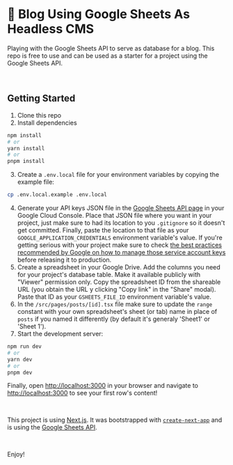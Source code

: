 # 📑 Blog Using Google Sheets As Headless CMS

Playing with the Google Sheets API to serve as database for a blog.
This repo is free to use and can be used as a starter for a project using the Google Sheets API.

<br />

## Getting Started
1. Clone this repo
2. Install dependencies
  ```bash
  npm install
  # or
  yarn install
  # or
  pnpm install
  ```
3. Create a `.env.local` file for your environment variables by copying the example file:
  ```bash
  cp .env.local.example .env.local
  ```
4. Generate your API keys JSON file in the [Google Sheets API page](https://console.cloud.google.com/apis/library/sheets.googleapis.com) in your Google Cloud Console. Place that JSON file where you want in your project, just make sure to had its location to you `.gitignore` so it doesn't get committed. 
Finally, paste the location to that file as your `GOOGLE_APPLICATION_CREDENTIALS` environment variable's value.
If you're getting serious with your project make sure to check [the best practices recommended by Google on how to manage those service account keys](https://cloud.google.com/iam/docs/best-practices-for-managing-service-account-keys?_ga=2.135215793.-1058321791.1680461933) before releasing it to production.
5. Create a spreadsheet in your Google Drive. Add the columns you need for your project's database table. Make it available publicly with "Viewer" permission only. Copy the spreadsheet ID from the shareable URL (you obtain the URL y clicking "Copy link" in the "Share" modal). Paste that ID as your `GSHEETS_FILE_ID` environment variable's value.
7. In the `/src/pages/posts/[id].tsx` file make sure to update the `range` constant with your own spreadsheet's sheet (or tab) name in place of `posts` if you named it differently (by default it's generaly 'Sheet1' or 'Sheet 1').
7. Start the development server:
  ```bash
  npm run dev
  # or
  yarn dev
  # or
  pnpm dev
  ```
Finally, open [http://localhost:3000](http://localhost:3000) in your browser and navigate to [http://localhost:3000](http://localhost:3000/posts/2) to see your first row's content!

<br />

This project is using [Next.js](https://nextjs.org/). It was bootstrapped with [`create-next-app`](https://github.com/vercel/next.js/tree/canary/packages/create-next-app) and is using the [Google Sheets API](https://developers.google.com/sheets/api/reference/rest?hl=fr).

<br />

Enjoy!